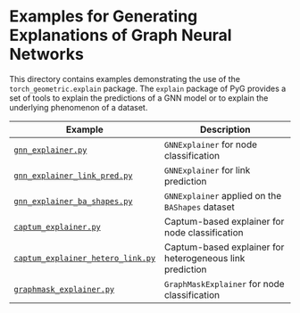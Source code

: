 # Examples for Generating Explanations of Graph Neural Networks

This directory contains examples demonstrating the use of the `torch_geometric.explain` package.
The `explain` package of PyG provides a set of tools to explain the predictions of a GNN model or to explain the underlying phenomenon of a dataset.

| Example                                                                | Description                                             |
| ---------------------------------------------------------------------- | ------------------------------------------------------- |
| [`gnn_explainer.py`](./gnn_explainer.py)                               | `GNNExplainer` for node classification                  |
| [`gnn_explainer_link_pred.py`](./gnn_explainer_link_pred.py)           | `GNNExplainer` for link prediction                      |
| [`gnn_explainer_ba_shapes.py`](./gnn_explainer_ba_shapes.py)           | `GNNExplainer` applied on the `BAShapes` dataset        |
| [`captum_explainer.py`](./captum_explainer.py)                         | Captum-based explainer for node classification          |
| [`captum_explainer_hetero_link.py`](./captum_explainer_hetero_link.py) | Captum-based explainer for heterogeneous link prediction |
| [`graphmask_explainer.py`](./graphmask_explainer.py)                   | `GraphMaskExplainer` for node classification            |
